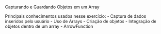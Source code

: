 Capturando e Guardando Objetos em um Array

Principais conhecimentos usados nesse exercício:
    - Captura de dados inseridos pelo usuário
    - Uso de Arrays
    - Criação de objetos
    - Integração de objetos dentro de um array
    - ArrowFunction
